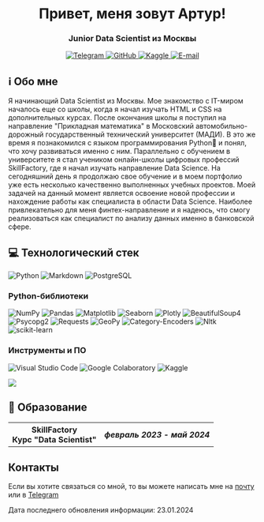 <div id="header" align="center">
  <h1>Привет, меня зовут Артур!</h1>
  <h3>Junior Data Scientist из Москвы</h3> 
</div>

<div id="socials" align="center">
  <a href="https://t.me/ArturArtikov">
    <img src="https://img.shields.io/badge/Telegram-white?style=for-the-badge&logo=telegram&logoColor=blue" alt="Telegram">
  </a>
  <a href="https://github.com/ArturArtikov">
    <img src="https://img.shields.io/badge/github-white?style=for-the-badge&logo=github&logoColor=black" alt="GitHub">
  </a>
  <a href="https://www.kaggle.com/arturartikov">
    <img src="https://img.shields.io/badge/kaggle-white?style=for-the-badge&logo=kaggle&logoColor=cyan" alt="Kaggle">
  </a>
  <a href="mailto:arturartikov@outlook.com">
    <img src="https://img.shields.io/badge/email-white?style=for-the-badge&logo=gmail&logoColor=red" alt="E-mail">
  </a>
</div>

## ℹ️ Обо мне
Я начинающий Data Scientist из Москвы. Мое знакомство с IT-миром началось еще со школы, когда я начал изучать HTML и CSS на дополнительных курсах. После окончания школы я поступил на направление "Прикладная математика" в Московский автомобильно-дорожный государственный технический университет (МАДИ). В это же время я познакомился с языком программирования Python🐍 и понял, что хочу развиваться именно с ним. Параллельно с обучением в университете я стал учеником онлайн-школы цифровых профессий SkillFactory, где я начал изучать направление Data Science. На сегодняшний день я продолжаю свое обучение и в моем портфолио уже есть несколько качественно выполненных учебных проектов. 
Моей задачей на данный момент является освоение новой профессии и нахождение работы как специалиста в области Data Science. Наиболее привлекательно для меня финтех-направление и я надеюсь, что смогу реализоваться как специалист по анализу данных именно в банковской сфере.

## 💻 Технологический стек

![Python](https://ziadoua.github.io/m3-Markdown-Badges/badges/Python/python3.svg)
![Markdown](https://ziadoua.github.io/m3-Markdown-Badges/badges/Markdown/markdown3.svg)
![PostgreSQL](https://ziadoua.github.io/m3-Markdown-Badges/badges/PostgreSQL/postgresql1.svg)

### Python-библиотеки

![NumPy](https://img.shields.io/badge/numpy-%23013243.svg?style=for-the-badge&logo=numpy&logoColor=white)
![Pandas](https://img.shields.io/badge/pandas-%23150458.svg?style=for-the-badge&logo=pandas&logoColor=white)
![Matplotlib](https://img.shields.io/badge/Matplotlib-%23ffffff.svg?style=for-the-badge&logo=Matplotlib&logoColor=black)
![Seaborn](https://img.shields.io/badge/Seaborn-%231F6F70.svg?style=for-the-badge)
![Plotly](https://img.shields.io/badge/Plotly-%233F4F75.svg?style=for-the-badge&logo=plotly&logoColor=white)
![BeautifulSoup4](https://img.shields.io/badge/BeautifulSoup4-%23ffffff.svg?style=for-the-badge)
![Psycopg2](https://img.shields.io/badge/psycopg2-%23fcd703.svg?style=for-the-badge)
![Requests](https://img.shields.io/badge/Requests-%23636970.svg?style=for-the-badge)
![GeoPy](https://img.shields.io/badge/GeoPy-%23EEE8AA.svg?style=for-the-badge&logo=google-earth&logoColor=#4285F4)
![Category-Encoders](https://img.shields.io/badge/category--encoders-%2300BFFF.svg?style=for-the-badge)
![Nltk](https://img.shields.io/badge/nltk-%235F9EA0.svg?style=for-the-badge)
![scikit-learn](https://img.shields.io/badge/scikit--learn-%23F7931E.svg?style=for-the-badge&logo=scikit-learn&logoColor=white)

### Инструменты и ПО

![Visual Studio Code](https://img.shields.io/badge/Visual%20Studio%20Code-0078d7.svg?style=for-the-badge&logo=visual-studio-code&logoColor=white)
![Google Colaboratory](https://img.shields.io/badge/Google%20Colaboratory-ffffff.svg?style=for-the-badge&logo=google-colab&logoColor=orange)
![Kaggle](https://img.shields.io/badge/Kaggle-035a7d?style=for-the-badge&logo=kaggle&logoColor=white)

![](http://github-profile-summary-cards.vercel.app/api/cards/profile-details?username=ArturArtikov&theme=default)

## 🏫 Образование

<table>
  <tr>
    <th> 
      SkillFactory <br>
      Курс "Data Scientist"
    </th>
    <th> 
      <i>февраль 2023 - май 2024</i>
    </th>
  </tr>
</table>

## Контакты
Если вы хотите связаться со мной, то вы можете написать мне на [почту](arturartikov@outlook.com) или в [Telegram](https://t.me/ArturArtikov)

Дата последнего обновления информации: 23.01.2024
